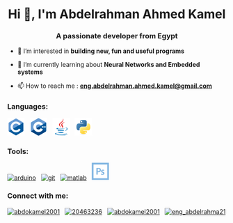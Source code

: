 <h1 align="center">Hi 👋, I'm Abdelrahman Ahmed Kamel</h1>
<h3 align="center">A passionate developer from Egypt</h3>

- 👀 I’m interested in **building new, fun and useful programs**

- 🌱 I’m currently learning about **Neural Networks and Embedded systems**

- 📫 How to reach me : **eng.abdelrahman.ahmed.kamel@gmail.com**

<h3 align="left">Languages:</h3>
<p align="left">
<a href="https://www.cprogramming.com/" target="blank"><img src="https://raw.githubusercontent.com/devicons/devicon/master/icons/c/c-original.svg" alt="c" width="40" height="40"/></a>&nbsp;&nbsp;
<a href="https://www.w3schools.com/cpp/" target="blank"><img src="https://raw.githubusercontent.com/devicons/devicon/master/icons/cplusplus/cplusplus-original.svg" alt="cplusplus" width="40" height="40"/></a>&nbsp;&nbsp;
<a href="https://www.java.com" target="blank"><img src="https://raw.githubusercontent.com/devicons/devicon/master/icons/java/java-original.svg" alt="java" width="40" height="40"/></a>&nbsp;&nbsp;
<a href="https://www.python.org" target="blank"><img src="https://raw.githubusercontent.com/devicons/devicon/master/icons/python/python-original.svg" alt="python" width="40" height="40"/></a></p>

<h3 align="left">Tools:</h3>
<p align="left">
<a href="https://www.arduino.cc/" target="blank"><img src="https://cdn.worldvectorlogo.com/logos/arduino-1.svg" alt="arduino" width="40" height="40"/></a>&nbsp;&nbsp;
<a href="https://git-scm.com/" target="blank"><img src="https://www.vectorlogo.zone/logos/git-scm/git-scm-icon.svg" alt="git" width="40" height="40"/></a>&nbsp;&nbsp;
<a href="https://www.mathworks.com/" target="blank"><img src="https://upload.wikimedia.org/wikipedia/commons/2/21/Matlab_Logo.png" alt="matlab" width="40" height="40"/></a>&nbsp;&nbsp;
<a href="https://www.photoshop.com/en" target="blank"><img src="https://raw.githubusercontent.com/devicons/devicon/master/icons/photoshop/photoshop-line.svg" alt="photoshop" width="40" height="40"/></a></p>
  
<h3 align="left">Connect with me:</h3>
<p align="left">
<a href="https://linkedin.com/in/abdokamel2001" target="blank"><img align="center" src="https://cdn-icons-png.flaticon.com/512/174/174857.png" alt="abdokamel2001" height="40" width="40" /></a>&nbsp;&nbsp;
<a href="https://stackoverflow.com/users/20463236" target="blank"><img align="center" src="https://raw.githubusercontent.com/rahuldkjain/github-profile-readme-generator/master/src/images/icons/Social/stack-overflow.svg" alt="20463236" height="40" width="40" /></a>&nbsp;&nbsp;
<a href="https://www.leetcode.com/abdokamel2001" target="blank"><img align="center" src="https://raw.githubusercontent.com/rahuldkjain/github-profile-readme-generator/master/src/images/icons/Social/leet-code.svg" alt="abdokamel2001" height="40" width="40" /></a>&nbsp;&nbsp;
<a href="https://www.hackerrank.com/eng_abdelrahma21" target="blank"><img align="center" src="https://raw.githubusercontent.com/rahuldkjain/github-profile-readme-generator/master/src/images/icons/Social/hackerrank.svg" alt="eng_abdelrahma21" height="30" width="40" /></a></p>

